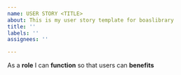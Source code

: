 ```yaml
---
name: USER STORY <TITLE>
about: This is my user story template for boaslibrary
title: ''
labels: ''
assignees: ''

---
```


As a **role** I can **function** so that users can **benefits**
